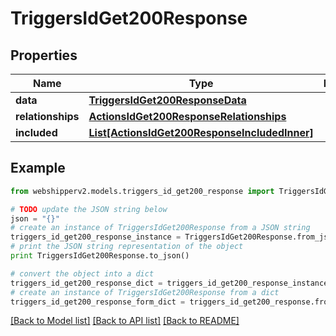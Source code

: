 # TriggersIdGet200Response


## Properties
Name | Type | Description | Notes
------------ | ------------- | ------------- | -------------
**data** | [**TriggersIdGet200ResponseData**](TriggersIdGet200ResponseData.md) |  | [optional] 
**relationships** | [**ActionsIdGet200ResponseRelationships**](ActionsIdGet200ResponseRelationships.md) |  | [optional] 
**included** | [**List[ActionsIdGet200ResponseIncludedInner]**](ActionsIdGet200ResponseIncludedInner.md) |  | [optional] 

## Example

```python
from webshipperv2.models.triggers_id_get200_response import TriggersIdGet200Response

# TODO update the JSON string below
json = "{}"
# create an instance of TriggersIdGet200Response from a JSON string
triggers_id_get200_response_instance = TriggersIdGet200Response.from_json(json)
# print the JSON string representation of the object
print TriggersIdGet200Response.to_json()

# convert the object into a dict
triggers_id_get200_response_dict = triggers_id_get200_response_instance.to_dict()
# create an instance of TriggersIdGet200Response from a dict
triggers_id_get200_response_form_dict = triggers_id_get200_response.from_dict(triggers_id_get200_response_dict)
```
[[Back to Model list]](../README.md#documentation-for-models) [[Back to API list]](../README.md#documentation-for-api-endpoints) [[Back to README]](../README.md)



